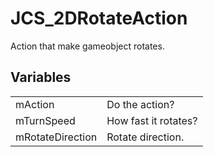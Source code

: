 # JCS_2DRotateAction

Action that make gameobject rotates.


## Variables

<table>
  <tr>
    <td>mAction</td>
    <td>Do the action?</td>
  </tr>
  <tr>
    <td>mTurnSpeed</td>
    <td>How fast it rotates?</td>
  </tr>
  <tr>
    <td>mRotateDirection</td>
    <td>Rotate direction.</td>
  </tr>
</table>
